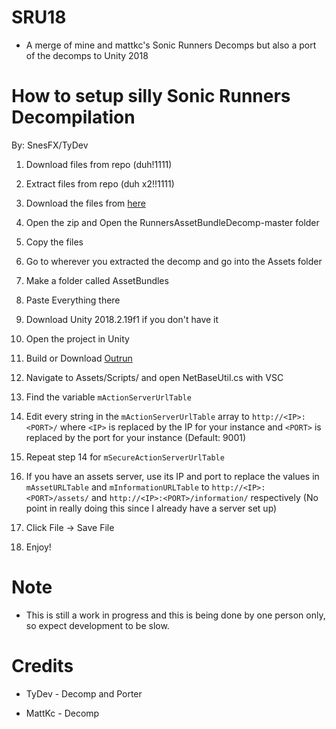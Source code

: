 # SRU18 

* A merge of mine and mattkc's Sonic Runners Decomps but also a port of the decomps to Unity 2018

# How to setup silly Sonic Runners Decompilation

By: SnesFX/TyDev

1. Download files from repo (duh!1111)

2. Extract files from repo (duh x2!!1111)

3. Download the files from [here](https://github.com/itsmattkc/RunnersAssetBundleDecomp)

4. Open the zip and Open the RunnersAssetBundleDecomp-master folder

5. Copy the files

6. Go to wherever you extracted the decomp and go into the Assets folder

7. Make a folder called AssetBundles

8. Paste Everything there

9. Download Unity 2018.2.19f1 if you don't have it

10. Open the project in Unity

11. Build or Download [Outrun](https://github.com/fluofoxxo/outrun)

12. Navigate to Assets/Scripts/ and open NetBaseUtil.cs with VSC
    
13. Find the variable `mActionServerUrlTable `
    
14. Edit every string in the `mActionServerUrlTable` array to `http://<IP>:<PORT>/` where `<IP>` is replaced by the IP for your instance and `<PORT>` is replaced by the port for your instance (Default: 9001)
    
15. Repeat step 14 for `mSecureActionServerUrlTable`
    
16. If you have an assets server, use its IP and port to replace the values in `mAssetURLTable` and `mInformationURLTable` to `http://<IP>:<PORT>/assets/` and `http://<IP>:<PORT>/information/` respectively (No point in really doing this since I already have a server set up)
    
17. Click File -> Save File
    
18. Enjoy!

# Note

* This is still a work in progress and this is being done by one person only, so expect development to be slow.

# Credits

* TyDev - Decomp and Porter

* MattKc - Decomp
